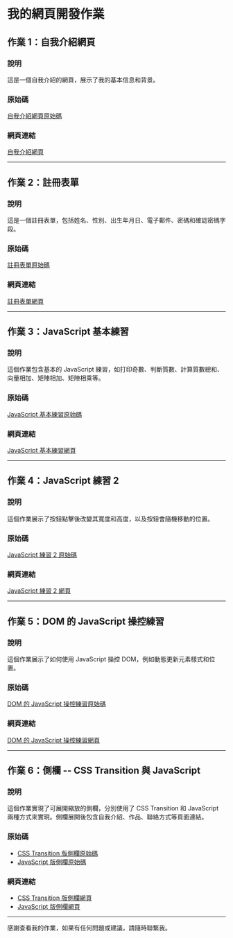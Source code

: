 # 我的網頁開發作業

## 作業 1：自我介紹網頁

### 說明
這是一個自我介紹的網頁，展示了我的基本信息和背景。

### 原始碼
[自我介紹網頁原始碼](https://github.com/YU-CEN/wp/blob/master/html/%E8%87%AA%E6%88%91%E4%BB%8B%E7%B4%B9.html)

### 網頁連結
[自我介紹網頁](#)

---

## 作業 2：註冊表單

### 說明
這是一個註冊表單，包括姓名、性別、出生年月日、電子郵件、密碼和確認密碼字段。

### 原始碼
[註冊表單原始碼](#)

### 網頁連結
[註冊表單網頁](#)

---

## 作業 3：JavaScript 基本練習

### 說明
這個作業包含基本的 JavaScript 練習，如打印奇數、判斷質數、計算質數總和、向量相加、矩陣相加、矩陣相乘等。

### 原始碼
[JavaScript 基本練習原始碼](#)

### 網頁連結
[JavaScript 基本練習網頁](#)

---

## 作業 4：JavaScript 練習 2

### 說明
這個作業展示了按鈕點擊後改變其寬度和高度，以及按鈕會隨機移動的位置。

### 原始碼
[JavaScript 練習 2 原始碼](#)

### 網頁連結
[JavaScript 練習 2 網頁](#)

---

## 作業 5：DOM 的 JavaScript 操控練習

### 說明
這個作業展示了如何使用 JavaScript 操控 DOM，例如動態更新元素樣式和位置。

### 原始碼
[DOM 的 JavaScript 操控練習原始碼](#)

### 網頁連結
[DOM 的 JavaScript 操控練習網頁](#)

---

## 作業 6：側欄 -- CSS Transition 與 JavaScript

### 說明
這個作業實現了可展開縮放的側欄，分別使用了 CSS Transition 和 JavaScript 兩種方式來實現。側欄展開後包含自我介紹、作品、聯絡方式等頁面連結。

### 原始碼
- [CSS Transition 版側欄原始碼](#)
- [JavaScript 版側欄原始碼](#)

### 網頁連結
- [CSS Transition 版側欄網頁](#)
- [JavaScript 版側欄網頁](#)

---

感謝查看我的作業，如果有任何問題或建議，請隨時聯繫我。

